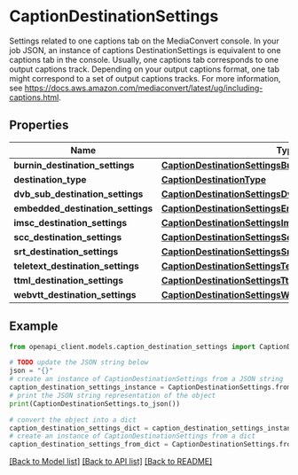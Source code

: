 # CaptionDestinationSettings

Settings related to one captions tab on the MediaConvert console. In your job JSON, an instance of captions DestinationSettings is equivalent to one captions tab in the console. Usually, one captions tab corresponds to one output captions track. Depending on your output captions format, one tab might correspond to a set of output captions tracks. For more information, see https://docs.aws.amazon.com/mediaconvert/latest/ug/including-captions.html.

## Properties

Name | Type | Description | Notes
------------ | ------------- | ------------- | -------------
**burnin_destination_settings** | [**CaptionDestinationSettingsBurninDestinationSettings**](CaptionDestinationSettingsBurninDestinationSettings.md) |  | [optional] 
**destination_type** | [**CaptionDestinationType**](CaptionDestinationType.md) |  | [optional] 
**dvb_sub_destination_settings** | [**CaptionDestinationSettingsDvbSubDestinationSettings**](CaptionDestinationSettingsDvbSubDestinationSettings.md) |  | [optional] 
**embedded_destination_settings** | [**CaptionDestinationSettingsEmbeddedDestinationSettings**](CaptionDestinationSettingsEmbeddedDestinationSettings.md) |  | [optional] 
**imsc_destination_settings** | [**CaptionDestinationSettingsImscDestinationSettings**](CaptionDestinationSettingsImscDestinationSettings.md) |  | [optional] 
**scc_destination_settings** | [**CaptionDestinationSettingsSccDestinationSettings**](CaptionDestinationSettingsSccDestinationSettings.md) |  | [optional] 
**srt_destination_settings** | [**CaptionDestinationSettingsSrtDestinationSettings**](CaptionDestinationSettingsSrtDestinationSettings.md) |  | [optional] 
**teletext_destination_settings** | [**CaptionDestinationSettingsTeletextDestinationSettings**](CaptionDestinationSettingsTeletextDestinationSettings.md) |  | [optional] 
**ttml_destination_settings** | [**CaptionDestinationSettingsTtmlDestinationSettings**](CaptionDestinationSettingsTtmlDestinationSettings.md) |  | [optional] 
**webvtt_destination_settings** | [**CaptionDestinationSettingsWebvttDestinationSettings**](CaptionDestinationSettingsWebvttDestinationSettings.md) |  | [optional] 

## Example

```python
from openapi_client.models.caption_destination_settings import CaptionDestinationSettings

# TODO update the JSON string below
json = "{}"
# create an instance of CaptionDestinationSettings from a JSON string
caption_destination_settings_instance = CaptionDestinationSettings.from_json(json)
# print the JSON string representation of the object
print(CaptionDestinationSettings.to_json())

# convert the object into a dict
caption_destination_settings_dict = caption_destination_settings_instance.to_dict()
# create an instance of CaptionDestinationSettings from a dict
caption_destination_settings_from_dict = CaptionDestinationSettings.from_dict(caption_destination_settings_dict)
```
[[Back to Model list]](../README.md#documentation-for-models) [[Back to API list]](../README.md#documentation-for-api-endpoints) [[Back to README]](../README.md)


